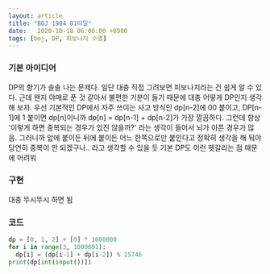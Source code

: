 ```yaml
---
layout: article
title: "BOJ 1904 01타일"
date:   2020-10-18 06:00:00 +0900
tags: [boj, DP, 피보나치 수열]
---
```


### 기본 아이디어
DP의 향기가 솔솔 나는 문제다. 일단 대충 직접 그려보면 피보나치라는 건 쉽게 알 수 있다. 
근데 왠지 야매로 푼 것 같아서 불편한 기분이 들기 때문에 대충 어떻게 DP인지 생각해 보자. 
우선 기본적인 DP에서 자주 쓰이는 사고 방식인 dp[n-2]에 00 붙이고, DP[n-1]에 1 붙이면 dp[n]이니까 dp[n] = dp[n-1] + dp[n-2]가 가장 깔끔하다. 
그런데 항상 '이렇게 하면 중복되는 경우가 있진 않을까?' 라는 생각이 들어서 뇌가 아픈 경우가 많음. 
그러니까 앞에 붙이든 뒤에 붙이든 어느 한쪽으로만 붙인다고 정확히 생각을 해 둬야 당연히 중복이 안 되겠구나.. 라고 생각할 수 있을 듯 
기본 DP도 이런 헷갈리는 점 때문에 어려워 


### 구현
대충 뚜시뚜시 하면 됨

### 코드
~~~python
dp = [0, 1, 2] + [0] * 1000000
for i in range(3, 1000001):
  dp[i] = (dp[i-1] + dp[i-2]) % 15746
print(dp[int(input())])
~~~
